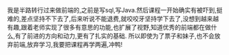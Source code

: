 我是半路转行过来做前端的,之前是写sql,写Java.然后课程一开始确实有被吓到,挺难的,差点坚持不下去了,后来听说不能退费,就咬咬牙坚持学下去了,没想到越来越有趣,跟着老师实现了很多有意思的功能,也扩展了视野,知道优秀的前端都在做什么,有了前进的方向和动力,更有了扎实的基础.
所以即使为了票子和妹子,也不会放弃前端,放弃学习,我要把课程再学两遍,冲鸭!
